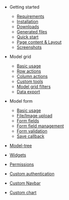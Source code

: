 * Getting started
  * [Requirements](/en/requirements.md)  
  * [Installation](/en/install.md)
  * [Downloads](/en/download.md)
  * [Generated files](/en/generated_files.md)
  * [Quick start](/en/quick_start.md)
  * [Page content & Layout](/en/page_content_layout.md)
  * [Screenshots](/en/screenshots.md)

* Model grid

  * [Basic usage](/en/model_grid_basic_usage.md)
  * [Row actions](/en/model_grid_row_actions.md)
  * [Column actions](/en/model_grid_column_actions.md)
  * [Custom tools](/en/model_grid_custom_tools.md)
  * [Model grid filters](/en/model_grid_filters.md)
  * [Data export](/en/model_grid_data_export.md)

* Model form

  * [Basic usage](/en/model_form_basic_usage.md)
  * [File/Image upload](/en/model_form_file_image_upload.md)
  * [Form fields](/en/model_form_form_fields.md)
  * [Form field management](/en/model_form_form_field_management.md)
  * [Form validation](/en/model_form_form_validation.md)
  * [Save callback](/en/model_form_save_callback.md)
  

* [Model-tree](/en/model_tree.md)
* [Widgets](/en/widgets.md)
* [Permissions](/en/permissions.md)
* [Custom authentication](/en/custom_authentication.md)
* [Custom Navbar](/en/custom_navbar.md)
* [Custom chart](/en/custom_chart.md)